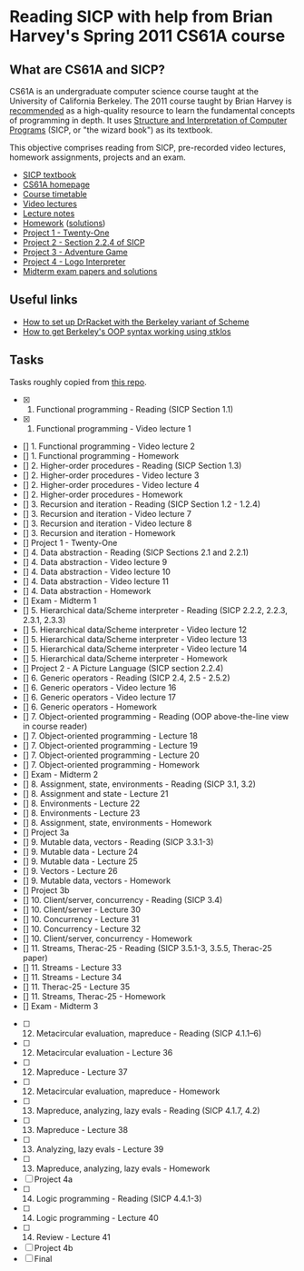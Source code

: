 # Reading SICP with help from Brian Harvey's Spring 2011 CS61A course

## What are CS61A and SICP?

CS61A is an undergraduate computer science course taught at the University of California Berkeley. The 2011 course taught by Brian Harvey is [recommended](https://teachyourselfcs.com/#programming) as a high-quality resource to learn the fundamental concepts of programming in depth. It uses [Structure and Interpretation of Computer Programs](https://mitpress.mit.edu/sites/default/files/sicp/full-text/book/book.html) (SICP, or "the wizard book") as its textbook.

This objective comprises reading from SICP, pre-recorded video lectures, homework assignments, projects and an exam.

- [SICP textbook](https://mitpress.mit.edu/sites/default/files/sicp/full-text/book/book.html)
- [CS61A homepage](https://inst.eecs.berkeley.edu//~cs61a/sp11/)
- [Course timetable](https://people.eecs.berkeley.edu/~bh/61a-pages/first-day-handout.pdf#page=18)
- [Video lectures](https://archive.org/details/ucberkeley_webcast_itunesu_438297790/)
- [Lecture notes](https://people.eecs.berkeley.edu/~bh/61a-pages/Volume2/notes.pdf)
- [Homework](https://inst.eecs.berkeley.edu/~cs61a/reader/nodate-hw.pdf) ([solutions](https://people.eecs.berkeley.edu/~bh/61a-pages/Solutions/))
- [Project 1 - Twenty-One](https://inst.eecs.berkeley.edu/~cs61a/reader/nodate-21.pdf)
- [Project 2 - Section 2.2.4 of SICP](https://mitpress.mit.edu/sites/default/files/sicp/full-text/book/book-Z-H-15.html#%_sec_2.2.4)
- [Project 3 - Adventure Game](https://inst.eecs.berkeley.edu/~cs61a/reader/nodate-adv.txt)
- [Project 4 - Logo Interpreter](https://inst.eecs.berkeley.edu/~cs61a/reader/nodate-logo.txt)
- [Midterm exam papers and solutions](https://inst.eecs.berkeley.edu//~cs61a/reader/vol2.html)

## Useful links

- [How to set up DrRacket with the Berkeley variant of Scheme](https://planet.racket-lang.org/package-source/dyoo/simply-scheme.plt/2/2/planet-docs/manual/index.html)
- [How to get Berkeley's OOP syntax working using stklos](https://zackads.github.io/blog/cs61a-oop-in-scheme/)

## Tasks

Tasks roughly copied from [this repo](https://github.com/theurere/berkeley_cs61a_spring-2011_archive).

- [x] 1. Functional programming - Reading (SICP Section 1.1)
- [x] 1. Functional programming - Video lecture 1
- [] 1. Functional programming - Video lecture 2
- [] 1. Functional programming - Homework
- [] 2. Higher-order procedures - Reading (SICP Section 1.3)
- [] 2. Higher-order procedures - Video lecture 3
- [] 2. Higher-order procedures - Video lecture 4
- [] 2. Higher-order procedures - Homework
- [] 3. Recursion and iteration - Reading (SICP Section 1.2 - 1.2.4)
- [] 3. Recursion and iteration - Video lecture 7
- [] 3. Recursion and iteration - Video lecture 8
- [] 3. Recursion and iteration - Homework
- [] Project 1 - Twenty-One
- [] 4. Data abstraction - Reading (SICP Sections 2.1 and 2.2.1)
- [] 4. Data abstraction - Video lecture 9
- [] 4. Data abstraction - Video lecture 10
- [] 4. Data abstraction - Video lecture 11
- [] 4. Data abstraction - Homework
- [] Exam - Midterm 1
- [] 5. Hierarchical data/Scheme interpreter - Reading (SICP 2.2.2, 2.2.3, 2.3.1, 2.3.3)
- [] 5. Hierarchical data/Scheme interpreter - Video lecture 12
- [] 5. Hierarchical data/Scheme interpreter - Video lecture 13
- [] 5. Hierarchical data/Scheme interpreter - Video lecture 14
- [] 5. Hierarchical data/Scheme interpreter - Homework
- [] Project 2 - A Picture Language (SICP section 2.2.4)
- [] 6. Generic operators - Reading (SICP 2.4, 2.5 - 2.5.2)
- [] 6. Generic operators - Video lecture 16
- [] 6. Generic operators - Video lecture 17
- [] 6. Generic operators - Homework
- [] 7. Object-oriented programming - Reading (OOP above-the-line view in course reader)
- [] 7. Object-oriented programming - Lecture 18
- [] 7. Object-oriented programming - Lecture 19
- [] 7. Object-oriented programming - Lecture 20
- [] 7. Object-oriented programming - Homework
- [] Exam - Midterm 2
- [] 8. Assignment, state, environments - Reading (SICP 3.1, 3.2)
- [] 8. Assignment and state - Lecture 21
- [] 8. Environments - Lecture 22
- [] 8. Environments - Lecture 23
- [] 8. Assignment, state, environments - Homework
- [] Project 3a
- [] 9. Mutable data, vectors - Reading (SICP 3.3.1-3)
- [] 9. Mutable data - Lecture 24
- [] 9. Mutable data - Lecture 25
- [] 9. Vectors - Lecture 26
- [] 9. Mutable data, vectors - Homework
- [] Project 3b
- [] 10. Client/server, concurrency - Reading (SICP 3.4)
- [] 10. Client/server - Lecture 30
- [] 10. Concurrency - Lecture 31
- [] 10. Concurrency - Lecture 32
- [] 10. Client/server, concurrency - Homework
- [] 11. Streams, Therac-25 - Reading (SICP 3.5.1-3, 3.5.5, Therac-25 paper)
- [] 11. Streams - Lecture 33
- [] 11. Streams - Lecture 34
- [] 11. Therac-25 - Lecture 35
- [] 11. Streams, Therac-25 - Homework
- [] Exam - Midterm 3
- [ ] 12. Metacircular evaluation, mapreduce - Reading (SICP 4.1.1–6)
- [ ] 12. Metacircular evaluation - Lecture 36
- [ ] 12. Mapreduce - Lecture 37
- [ ] 12. Metacircular evaluation, mapreduce - Homework
- [ ] 13. Mapreduce, analyzing, lazy evals - Reading (SICP 4.1.7, 4.2)
- [ ] 13. Mapreduce - Lecture 38
- [ ] 13. Analyzing, lazy evals - Lecture 39
- [ ] 13. Mapreduce, analyzing, lazy evals - Homework
- [ ] Project 4a
- [ ] 14. Logic programming - Reading (SICP 4.4.1-3)
- [ ] 14. Logic programming - Lecture 40
- [ ] 14. Review - Lecture 41
- [ ] Project 4b
- [ ] Final
